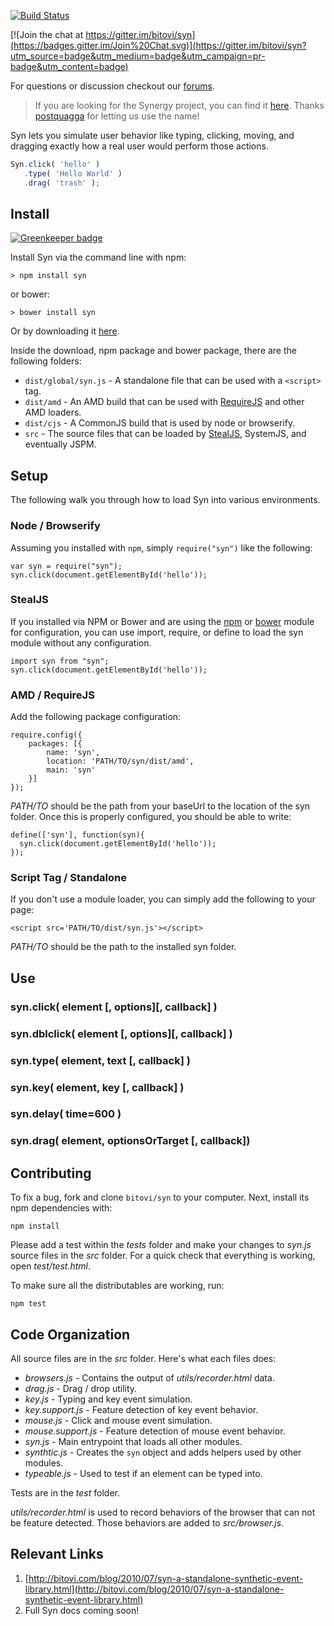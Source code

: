 [![Build Status](https://travis-ci.org/bitovi/syn.png?branch=master)](https://travis-ci.org/bitovi/syn.png?branch=master)


[![Join the chat at https://gitter.im/bitovi/syn](https://badges.gitter.im/Join%20Chat.svg)](https://gitter.im/bitovi/syn?utm_source=badge&utm_medium=badge&utm_campaign=pr-badge&utm_content=badge)

For questions or discussion checkout our [forums](http://forums.donejs.com/c/testing).

> If you are looking for the Synergy project, you can find it [here](https://www.npmjs.com/~postquagga). Thanks 
> [postquagga](https://www.npmjs.com/~postquagga) for letting us use the name!

Syn lets you simulate user behavior like typing, clicking, moving, and 
dragging exactly how a real user would perform those actions.

```js
Syn.click( 'hello' )
   .type( 'Hello World' )
   .drag( 'trash' ); 
```

## Install

[![Greenkeeper badge](https://badges.greenkeeper.io/bitovi/syn.svg)](https://greenkeeper.io/)

Install Syn via the command line with npm:

    > npm install syn
    
or bower:

    > bower install syn

Or by downloading it [here](https://github.com/bitovi/syn/archive/v0.2.0.zip).

Inside the download, npm package and bower package, there are the following folders:

 - `dist/global/syn.js` - A standalone file that can be used with a `<script>` tag.
 - `dist/amd` - An AMD build that can be used with [RequireJS](http://requirejs.org) and other AMD loaders.
 - `dist/cjs` - A CommonJS build that is used by node or browserify.
 - `src` - The source files that can be loaded by [StealJS](http://stealjs.com), SystemJS, and eventually JSPM.

## Setup

The following walk you through how to load Syn into various environments.

### Node / Browserify

Assuming you installed with `npm`, simply `require("syn")` like the following:

    var syn = require("syn");
    syn.click(document.getElementById('hello'));

### StealJS

If you installed via NPM or Bower and are using the [npm](http://stealjs.com/docs/npm.html) 
or [bower](http://stealjs.com/docs/bower.html) module for configuration,
you can use import, require, or define to load the syn module without any configuration.

    import syn from "syn";
    syn.click(document.getElementById('hello'));

### AMD / RequireJS

Add the following package configuration:

    require.config({
        packages: [{
            name: 'syn',
            location: 'PATH/TO/syn/dist/amd',
            main: 'syn'
        }]
    });

_PATH/TO_ should be the path from your baseUrl to the location of the syn folder.  Once this is 
properly configured, you should be able to write:

    define(['syn'], function(syn){
      syn.click(document.getElementById('hello'));
    });

### Script Tag / Standalone

If you don't use a module loader, you can simply add the following to your page:

    <script src='PATH/TO/dist/syn.js'></script>

_PATH/TO_ should be the path to the installed syn folder.

## Use




### syn.click( element [, options][, callback] )

### syn.dblclick( element [, options][, callback] )

### syn.type( element, text [, callback] )

### syn.key( element, key [, callback] )

### syn.delay( time=600 )
 
### syn.drag( element, optionsOrTarget [, callback])



## Contributing

To fix a bug, fork and clone `bitovi/syn` to your computer. Next, install its npm dependencies with:

    npm install
    
Please add a test within the _tests_ folder and make your changes to _syn.js_ source files in the _src_ 
folder. For a quick check that everything is working, open _test/test.html_.

To make sure all the distributables are working, run:

    npm test
  
## Code Organization

All source files are in the _src_ folder.  Here's what each files does:

 - _browsers.js_ - Contains the output of _utils/recorder.html_ data.
 - _drag.js_ - Drag / drop utility.
 - _key.js_ - Typing and key event simulation.
 - _key.support.js_ - Feature detection of key event behavior.
 - _mouse.js_ - Click and mouse event simulation.
 - _mouse.support.js_ - Feature detection of mouse event behavior.
 - _syn.js_ - Main entrypoint that loads all other modules.
 - _synthtic.js_ - Creates the `syn` object and adds helpers used by other modules.
 - _typeable.js_ - Used to test if an element can be typed into.

Tests are in the _test_ folder.

 _utils/recorder.html_ is used to record behaviors of the browser that can not be feature detected.  Those
behaviors are added to _src/browser.js_.


## Relevant Links

1. [http://bitovi.com/blog/2010/07/syn-a-standalone-synthetic-event-library.html](http://bitovi.com/blog/2010/07/syn-a-standalone-synthetic-event-library.html)
2. Full Syn docs coming soon!


